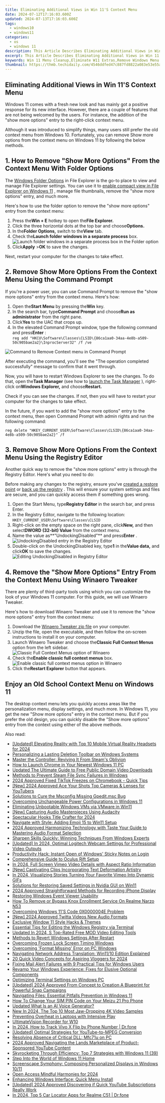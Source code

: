 ```yaml
---
title: Eliminating Additional Views in Win 11'S Context Menu
date: 2024-07-12T17:16:03.600Z
updated: 2024-07-13T17:16:03.600Z
tags:
  - windows10
  - windows11
categories:
  - os
  - windows 11
description: This Article Describes Eliminating Additional Views in Win 11'S Context Menu
excerpt: This Article Describes Eliminating Additional Views in Win 11'S Context Menu
keywords: Win 11 Menu Cleanup,Eliminate W11 Extras,Remove Windows Menu Items,Clear W11 Menu Views,Streamline Win 11 UI,Optimize W11 ContextMenu,Tidy Up Windows 11 Menus
thumbnail: https://thmb.techidaily.com/4546ddfed47c887fd8822a083e53e55a360fbac19fd97cadc5d42f68a2d04c9c.png
---
```


## Eliminating Additional Views in Win 11'S Context Menu

 Windows 11 comes with a fresh new look and has mainly got a positive response for its new interface. However, there are a couple of features that are not being welcomed by the users. For instance, the addition of the "show more options" entry to the right-click context menu.

 Although it was introduced to simplify things, many users still prefer the old context menu from Windows 10\. Fortunately, you can remove Show more options from the context menu on Windows 11 by following the below methods.

## 1\. How to Remove "Show More Options" From the Context Menu With Folder Options

 The [Windows Folder Options](https://www.makeuseof.com/windows-folder-options-guide/) in File Explorer is the go-to place to view and manage File Explorer settings. You can use it to [enable compact view in File Explorer on Windows 11](https://www.makeuseof.com/how-to-enable-compact-view-windows-11-file-explorer/) , manage file thumbnails, remove the "show more options" entry, and much more.

 Here's how to use the folder option to remove the "show more options" entry from the context menu:

1. Press the**Win + E** hotkey to open the**File Explorer.**
2. Click the three horizontal dots at the top bar and choose**Options.**
3. In the**Folder Options,** switch to the**View** tab.
4. Check the**Launch folder** **windows in a separate process** box.  
![Launch folder windows in a separate process box in the Folder option](https://static1.makeuseofimages.com/wordpress/wp-content/uploads/2023/02/launch-folder-windows-in-a-separate-process-box.jpg)
5. Click**Apply** \>**OK** to save the changes.

Next, restart your computer for the changes to take effect.

## 2\. Remove Show More Options From the Context Menu Using the Command Prompt

 If you're a power user, you can use Command Prompt to remove the "show more options" entry from the context menu. Here's how:

1. Open the**Start Menu** by pressing the**Win** key.
2. In the search bar, type**Command Prompt** and choose**Run as administrator** from the right pane.
3. Click**Yes** to the UAC that crops up.
4. In the elevated Command Prompt window, type the following command and press**Enter** :  
`reg add "HKCU\Software\Classes\CLSID\{86ca1aa0-34aa-4e8b-a509-50c905bae2a2}\InprocServer32" /f /ve`

![Command to Remove Context menu in Command Prompt](https://static1.makeuseofimages.com/wordpress/wp-content/uploads/2023/02/command-to-remove-context-menu.jpg)

 After executing the command, you'll see the "The operation completed successfully" message to confirm that it went through.

 Now, you will have to restart Windows Explorer to see the changes. To do that, open the**Task Manager** (see how to [launch the Task Manager](https://www.makeuseof.com/ways-to-open-task-manager-windows-10/) ), right-click on**Windows Explorer,** and choose**Restart.**

 Check if you can see the changes. If not, then you will have to restart your computer for the changes to take effect.

 In the future, if you want to add the "show more options" entry to the context menu, then open Command Prompt with admin rights and run the following command:

`reg delete "HKEY_CURRENT_USER\Software\Classes\CLSID\{86ca1aa0-34aa-4e8b-a509-50c905bae2a2}" /f​`

## 3\. Remove Show More Options From the Context Menu Using the Registry Editor

 Another quick way to remove the "show more options" entry is through the Registry Editor. Here's what you need to do:

 Before making any changes to the registry, ensure you've [created a restore point](https://www.makeuseof.com/windows-11-create-restore-point/) or [back up the registry](https://www.makeuseof.com/tag/backup-restore-windows-registry/) . This will ensure your system settings and files are secure, and you can quickly access them if something goes wrong.

1. Open the Start Menu, type**Registry Editor** in the search bar, and press Enter.
2. In the Registry Editor, navigate to the following location:  
`HKEY_CURRENT_USER\Software\Classes\CLSID`
3. Right-click on the empty space on the right pane, click**New,** and then select**DWORD** **(32-bit) Value** from the context menu.
4. Name the value as**"UndockingDisabled"** and press**Enter** .  
![UndockingDisabled entry in the Registry Editor](https://static1.makeuseofimages.com/wordpress/wp-content/uploads/2023/02/undockingdisabled-entry.jpg)
5. Double-click on the UndockingDisabled key, type**1** in the**Value data,** and click**OK** to save the changes.  
![Editing UndockingDisabled in Registry Editor](https://static1.makeuseofimages.com/wordpress/wp-content/uploads/2023/02/editing-undockingdisabled.jpg)

## 4\. Remove the "Show More Options" Entry From the Context Menu Using Winaero Tweaker

 There are plenty of third-party tools using which you can customize the look of your Windows 11 computer. For this guide, we will use Winaero Tweaker.

 Here's how to download Winaero Tweaker and use it to remove the "show more options" entry from the context menu:

1. Download the [Winaero Tweaker zip file](https://winaero.com/downloads/winaerotweaker.zip) on your computer.
2. Unzip the file, open the executable, and then follow the on-screen instructions to install it on your computer.
3. Launch Winaero Tweaker and choose the**Classic Full Context Menus** option from the left sidebar.  
![Classic Full Context Menus option of Winaero](https://static1.makeuseofimages.com/wordpress/wp-content/uploads/2023/02/classic-full-context-menus-option.jpg)
4. Check the**Enable classic full context menus** box.  
![Enable classic full context menus option in Winaero](https://static1.makeuseofimages.com/wordpress/wp-content/uploads/2023/02/enable-classic-full-context-menus.jpg)
5. Click the**Restart Explorer** button that appears.

## Enjoy an Old School Context Menu on Windows 11

 The desktop context menu lets you quickly access areas like the personalization menu, display settings, and much more. In Windows 11, you get the new "Show more options" entry in the context menu. But if you prefer the old design, you can quickly disable the "Show more options" entry from the context using either of the above methods.


<ins class="adsbygoogle"
     style="display:block"
     data-ad-format="autorelaxed"
     data-ad-client="ca-pub-7571918770474297"
     data-ad-slot="1223367746"></ins>



<ins class="adsbygoogle"
     style="display:block"
     data-ad-client="ca-pub-7571918770474297"
     data-ad-slot="8358498916"
     data-ad-format="auto"
     data-full-width-responsive="true"></ins>



<span class="atpl-alsoreadstyle">Also read:</span>
<div><ul>
<li><a href="https://fox-blue.techidaily.com/updated-elevating-reality-with-top-10-mobile-virtual-reality-headsets-for-2024/"><u>[Updated] Elevating Reality with Top 10 Mobile Virtual Reality Headsets for 2024</u></a></li>
<li><a href="https://win11-tips.techidaily.com/personalizing-a-lasting-deletion-toolbar-on-windows-systems/"><u>Personalizing a Lasting Deletion Toolbar on Windows Systems</u></a></li>
<li><a href="https://win11-tips.techidaily.com/master-the-controller-reviving-it-from-steams-oblivion/"><u>Master the Controller: Reviving It From Steam's Oblivion</u></a></li>
<li><a href="https://win11-tips.techidaily.com/how-to-launch-chrome-in-your-newest-windows-11-pc/"><u>How to Launch Chrome in Your Newest Windows 11 PC</u></a></li>
<li><a href="https://ai-video-tools.techidaily.com/updated-the-ultimate-guide-to-free-public-domain-video-downloads/"><u>Updated The Ultimate Guide to Free Public Domain Video Downloads</u></a></li>
<li><a href="https://win11-tips.techidaily.com/methods-to-prevent-steam-file-sync-failures-in-windows/"><u>Methods to Prevent Steam File Sync Failures in Windows</u></a></li>
<li><a href="https://tiktok-video-recordings.techidaily.com/2024-approved-fixed-tiktok-freezes-on-chromebook-quick-tips/"><u>2024 Approved  Fixed TikTok Freezes on Chromebook - Quick Tips</u></a></li>
<li><a href="https://facebook-video-footage.techidaily.com/new-2024-approved-ace-your-shots-top-cameras-and-lenses-for-youtubers/"><u>[New] 2024 Approved  Ace Your Shots  Top Cameras & Lenses for YouTubers</u></a></li>
<li><a href="https://win11-tips.techidaily.com/solutions-to-cure-the-msconfig-missing-gpeditmsc-bug/"><u>Solutions to Cure the Msconfig Missing Gpedit.msc Bug</u></a></li>
<li><a href="https://win11-tips.techidaily.com/overcoming-unchangeable-power-configurations-in-windows-11/"><u>Overcoming Unchangeable Power Configurations in Windows 11</u></a></li>
<li><a href="https://win11-tips.techidaily.com/eliminating-unbootable-windows-vms-via-vmware-in-win11/"><u>Eliminating Unbootable Windows VMs via VMware in Win11</u></a></li>
<li><a href="https://extra-information.techidaily.com/new-capturing-audio-masterpieces-using-audacity/"><u>[New] Capturing Audio Masterpieces Using Audacity</u></a></li>
<li><a href="https://extra-support.techidaily.com/spectacular-hooks-title-crafter-for-2024/"><u>Spectacular Hooks Title Crafter for 2024</u></a></li>
<li><a href="https://win11-tips.techidaily.com/navigate-with-style-adding-emoji-15-to-win11-setup/"><u>Navigate with Style: Adding Emoji 15 to Win11 Setup</u></a></li>
<li><a href="https://audio-shaping.techidaily.com/2024-approved-harmonizing-technology-with-taste-your-guide-to-mastering-audio-format-selection/"><u>2024 Approved Harmonizing Technology with Taste Your Guide to Mastering Audio Format Selection</u></a></li>
<li><a href="https://win11-tips.techidaily.com/sharpen-skills-quickly-winning-techniques-from-windows-experts/"><u>Sharpen Skills Quickly: Winning Techniques From Windows Experts</u></a></li>
<li><a href="https://on-screen-recording.techidaily.com/updated-in-2024-optimal-logitech-webcam-settings-for-professional-video-outputs/"><u>[Updated] In 2024, Optimal Logitech Webcam Settings for Professional Video Outputs</u></a></li>
<li><a href="https://win11-tips.techidaily.com/productivity-hack-instant-open-of-windows-sticky-notes-on-login/"><u>Productivity Hack: Instant Open of Windows' Sticky Notes on Login</u></a></li>
<li><a href="https://extra-information.techidaily.com/comprehensive-guide-to-oculus-rift-setup/"><u>Comprehensive Guide to Oculus Rift Setup</u></a></li>
<li><a href="https://voice-adjusting.techidaily.com/in-2024-full-screen-vimeo-video-details-with-aspect-ratio-information/"><u>In 2024, Full Screen Vimeo Video Details with Aspect Ratio Information</u></a></li>
<li><a href="https://extra-hints.techidaily.com/new-captivating-clips-incorporating-text-deformation-artistry/"><u>[New] Captivating Clips  Incorporating Text Deformation Artistry</u></a></li>
<li><a href="https://vimeo-videos.techidaily.com/in-2024-visualizing-stories-turning-your-favorite-vimeo-into-dynamic-gifs/"><u>In 2024, Visualizing Stories  Turning Your Favorite Vimeo Into Dynamic GIFs</u></a></li>
<li><a href="https://win11-tips.techidaily.com/solutions-for-restoring-saved-settings-in-nvidia-gui-on-win11/"><u>Solutions for Restoring Saved Settings in Nvidia GUI on Win11</u></a></li>
<li><a href="https://screen-capture.techidaily.com/2024-approved-straightforward-methods-for-recording-iphone-display/"><u>2024 Approved  Straightforward Methods for Recording iPhone Display</u></a></li>
<li><a href="https://win11-tips.techidaily.com/restoring-windows-event-viewer-usability/"><u>Restoring Windows Event Viewer Usability</u></a></li>
<li><a href="https://easy-unlock-android.techidaily.com/how-to-remove-or-bypass-knox-enrollment-service-on-realme-narzo-n53-by-drfone-android/"><u>How To Remove or Bypass Knox Enrollment Service On Realme Narzo N53</u></a></li>
<li><a href="https://win11-tips.techidaily.com/overcoming-windows-11s-code-0x0000004e-problem/"><u>Overcoming Windows 11'S Code 0X0000004E Problem</u></a></li>
<li><a href="https://twitter-clips.techidaily.com/new-2024-approved-twitta-videos-new-audio-formats/"><u>[New] 2024 Approved  Twitta Videos  New Audio Formats</u></a></li>
<li><a href="https://win11-tips.techidaily.com/exclusive-window-11-style-hacks-and-themes/"><u>Exclusive Window 11 Style Hacks & Themes</u></a></li>
<li><a href="https://win11-tips.techidaily.com/essential-tips-for-editing-the-windows-registry-via-terminal/"><u>Essential Tips for Editing the Windows Registry via Terminal</u></a></li>
<li><a href="https://video-creation-software.techidaily.com/updated-in-2024-s-top-rated-free-mod-video-editing-tools/"><u>Updated In 2024, S Top-Rated Free MOD Video Editing Tools</u></a></li>
<li><a href="https://win11-tips.techidaily.com/methods-to-revert-windows-settings-after-restart/"><u>Methods to Revert Windows Settings After Restart</u></a></li>
<li><a href="https://win11-tips.techidaily.com/overcoming-frozen-lock-screen-timing-windows/"><u>Overcoming Frozen Lock Screen Timing Windows</u></a></li>
<li><a href="https://win11-tips.techidaily.com/overcoming-format-missing-error-on-pc-windows/"><u>Overcoming 'Format Missing' Error on PC Windows</u></a></li>
<li><a href="https://win11-tips.techidaily.com/navigating-network-address-translation-win1110-edition-explained/"><u>Navigating Network Address Translation: Win11/10 Edition Explained</u></a></li>
<li><a href="https://extra-lessons.techidaily.com/20-quick-video-concepts-for-aspiring-vloggers-for-2024/"><u>20 Quick Video Concepts for Aspiring Vloggers for 2024</u></a></li>
<li><a href="https://win11-tips.techidaily.com/fixing-mail-alert-failures-with-9-practical-tips-for-windows-users/"><u>Fixing Mail Alert Failures with 9 Practical Tips for Windows Users</u></a></li>
<li><a href="https://win11-tips.techidaily.com/revamp-your-windows-experience-fixes-for-elusive-optional-components/"><u>Revamp Your Windows Experience: Fixes for Elusive Optional Components</u></a></li>
<li><a href="https://win11-tips.techidaily.com/optimizing-terminal-settings-on-windows-pc/"><u>Optimizing Terminal Settings on Windows PC</u></a></li>
<li><a href="https://snapchat-videos.techidaily.com/updated-2024-approved-from-concept-to-creation-a-blueprint-for-powerful-snap-campaigns/"><u>[Updated] 2024 Approved  From Concept to Creation  A Blueprint for Powerful Snap Campaigns</u></a></li>
<li><a href="https://win11-tips.techidaily.com/navigating-files-essential-pitfalls-prevention-in-windows-11/"><u>Navigating Files: Essential Pitfalls Prevention in Windows 11</u></a></li>
<li><a href="https://sim-unlock.techidaily.com/how-to-change-your-sim-pin-code-on-your-meizu-21-pro-phone-by-drfone-android/"><u>How To Change Your SIM PIN Code on Your Meizu 21 Pro Phone</u></a></li>
<li><a href="https://ai-voice-clone.techidaily.com/updated-what-is-an-ai-voice-generator/"><u>Updated What Is an AI Voice Generator?</u></a></li>
<li><a href="https://smart-video-editing.techidaily.com/new-in-2024-the-top-10-most-jaw-dropping-4k-video-samples/"><u>New In 2024, The Top 10 Most Jaw-Dropping 4K Video Samples</u></a></li>
<li><a href="https://win11-tips.techidaily.com/preventing-overheat-in-laptops-with-intensive-play/"><u>Preventing Overheat in Laptops with Intensive Play</u></a></li>
<li><a href="https://screen-capture.techidaily.com/ultimatevision-recorder-for-w10/"><u>UltimateVision Recorder for W10</u></a></li>
<li><a href="https://android-location-track.techidaily.com/in-2024-how-to-track-vivo-x-flip-by-phone-number-drfone-by-drfone-virtual-android/"><u>In 2024, How to Track Vivo X Flip by Phone Number | Dr.fone</u></a></li>
<li><a href="https://extra-guidance.techidaily.com/updated-optimal-strategies-for-youtube-to-mpeg-conversion/"><u>[Updated] Optimal Strategies for YouTube-to-MPEG Conversion</u></a></li>
<li><a href="https://win11-tips.techidaily.com/resolving-absence-of-critical-dll-mfc71u-on-pc/"><u>Resolving Absence of Critical DLL: Mfc71u on PC</u></a></li>
<li><a href="https://extra-skills.techidaily.com/2024-approved-navigating-the-lands-marketplace-of-product-sponsored-youtube-content/"><u>2024 Approved  Navigating the Lands Marketplace of Product-Sponsored YouTube Content</u></a></li>
<li><a href="https://win11-tips.techidaily.com/skyrocketing-through-efficiency-top-7-strategies-with-windows-11-39/"><u>Skyrocketing Through Efficiency: Top 7 Strategies with Windows 11 (39)</u></a></li>
<li><a href="https://win11-tips.techidaily.com/step-into-the-world-of-windows-11-home/"><u>Step Into the World of Windows 11 Home</u></a></li>
<li><a href="https://win11-tips.techidaily.com/screenscape-symphony-composing-personalized-displays-in-windows-1011/"><u>Screenscape Symphony: Composing Personalized Displays in Windows 10/11</u></a></li>
<li><a href="https://extra-approaches.techidaily.com/open-access-mindful-harmonies-for-2024/"><u>Open Access Mindful Harmonies for 2024</u></a></li>
<li><a href="https://win11-tips.techidaily.com/enhancing-windows-interface-quick-menu-install/"><u>Enhancing Windows Interface: Quick Menu Install</u></a></li>
<li><a href="https://facebook-video-share.techidaily.com/updated-2024-approved-discovering-if-quick-youtube-subscriptions-really-work/"><u>[Updated] 2024 Approved  Discovering if Quick YouTube Subscriptions Really Work</u></a></li>
<li><a href="https://android-location-track.techidaily.com/in-2024-top-5-car-locator-apps-for-realme-c51-drfone-by-drfone-virtual-android/"><u>In 2024, Top 5 Car Locator Apps for Realme C51 | Dr.fone</u></a></li>
</ul></div>
